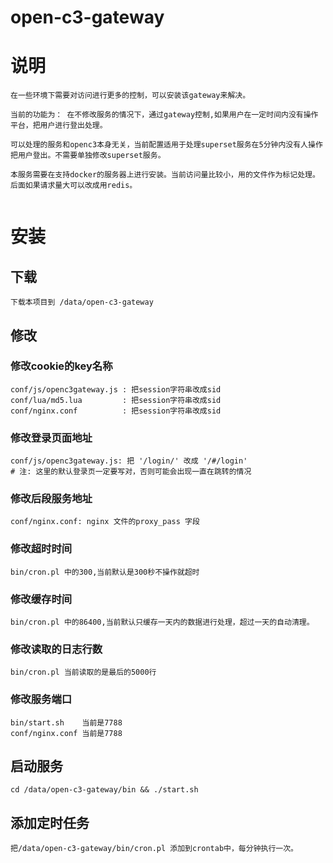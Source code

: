 # open-c3-gateway

# 说明

```
在一些环境下需要对访问进行更多的控制，可以安装该gateway来解决。

当前的功能为： 在不修改服务的情况下，通过gateway控制,如果用户在一定时间内没有操作平台，把用户进行登出处理。

可以处理的服务和openc3本身无关，当前配置适用于处理superset服务在5分钟内没有人操作把用户登出。不需要单独修改superset服务。

本服务需要在支持docker的服务器上进行安装。当前访问量比较小，用的文件作为标记处理。后面如果请求量大可以改成用redis。


```

# 安装

## 下载

```
下载本项目到 /data/open-c3-gateway
```

## 修改

### 修改cookie的key名称
```
conf/js/openc3gateway.js : 把session字符串改成sid
conf/lua/md5.lua         : 把session字符串改成sid
conf/nginx.conf          : 把session字符串改成sid

```

### 修改登录页面地址

```
conf/js/openc3gateway.js: 把 '/login/' 改成 '/#/login'
# 注: 这里的默认登录页一定要写对，否则可能会出现一直在跳转的情况
```

### 修改后段服务地址

```
conf/nginx.conf: nginx 文件的proxy_pass 字段
```

### 修改超时时间
```
bin/cron.pl 中的300,当前默认是300秒不操作就超时
```
### 修改缓存时间
```
bin/cron.pl 中的86400,当前默认只缓存一天内的数据进行处理，超过一天的自动清理。
```
### 修改读取的日志行数
```
bin/cron.pl 当前读取的是最后的5000行
```

### 修改服务端口
```
bin/start.sh    当前是7788
conf/nginx.conf 当前是7788
```

## 启动服务

```
cd /data/open-c3-gateway/bin && ./start.sh

```

## 添加定时任务

```
把/data/open-c3-gateway/bin/cron.pl 添加到crontab中，每分钟执行一次。
```
